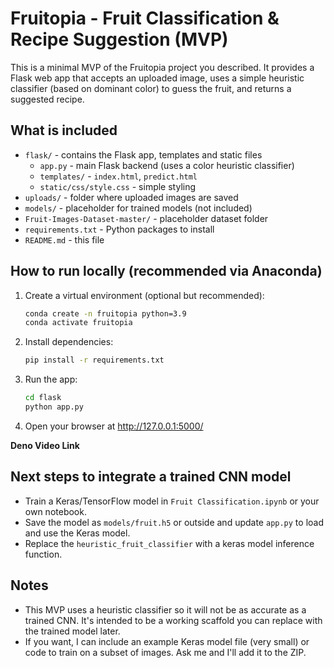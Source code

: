 # Fruitopia - Fruit Classification & Recipe Suggestion (MVP)

This is a minimal MVP of the Fruitopia project you described. It provides a Flask web app that accepts an uploaded image, uses a simple heuristic classifier (based on dominant color) to guess the fruit, and returns a suggested recipe.

## What is included
- `flask/` - contains the Flask app, templates and static files
    - `app.py` - main Flask backend (uses a color heuristic classifier)
    - `templates/` - `index.html`, `predict.html`
    - `static/css/style.css` - simple styling
- `uploads/` - folder where uploaded images are saved
- `models/` - placeholder for trained models (not included)
- `Fruit-Images-Dataset-master/` - placeholder dataset folder
- `requirements.txt` - Python packages to install
- `README.md` - this file

## How to run locally (recommended via Anaconda)
1. Create a virtual environment (optional but recommended):
   ```bash
   conda create -n fruitopia python=3.9
   conda activate fruitopia
   ```
2. Install dependencies:
   ```bash
   pip install -r requirements.txt
   ```
3. Run the app:
   ```bash
   cd flask
   python app.py
   ```
4. Open your browser at http://127.0.0.1:5000/

**Deno Video Link**


## Next steps to integrate a trained CNN model
- Train a Keras/TensorFlow model in `Fruit Classification.ipynb` or your own notebook.
- Save the model as `models/fruit.h5` or outside and update `app.py` to load and use the Keras model.
- Replace the `heuristic_fruit_classifier` with a keras model inference function.

## Notes
- This MVP uses a heuristic classifier so it will not be as accurate as a trained CNN. It's intended to be a working scaffold you can replace with the trained model later.
- If you want, I can include an example Keras model file (very small) or code to train on a subset of images. Ask me and I'll add it to the ZIP.
